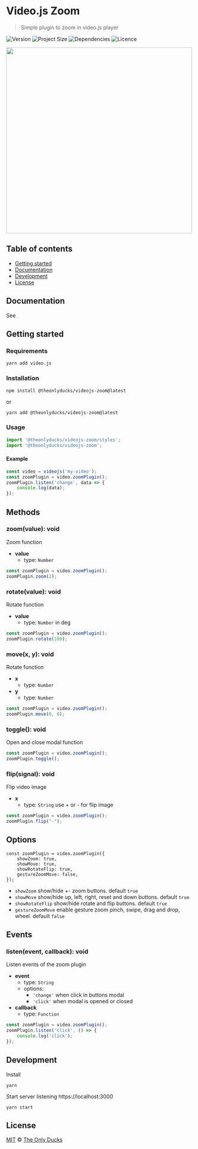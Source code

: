 # Video.js Zoom

> Simple plugin to zoom in video.js player

![Version](https://img.shields.io/github/package-json/v/theonlyducks/videojs-zoom)
![Project Size](https://img.shields.io/bundlephobia/min/@theonlyducks/videojs-zoom@latest)
![Dependencies](https://img.shields.io/github/languages/top/theonlyducks/videojs-zoom)
![Licence](https://img.shields.io/github/license/theonlyducks/videojs-zoom)

<img src="./preview.png" width="500" height="auto">

## Table of contents

- [Getting started](#getting-started)
- [Documentation](#documentation)
- [Development](#development)
- [License](#license)

## Documentation

See

## Getting started

### Requirements

```shell
yarn add video.js
```

### Installation

```shell
npm install @theonlyducks/videojs-zoom@latest
```
or
```shell
yarn add @theonlyducks/videojs-zoom@latest
```

### Usage

```js
import '@theonlyducks/videojs-zoom/styles';
import '@theonlyducks/videojs-zoom';
```

#### Example

```js
const video = videojs('my-video');
const zoomPlugin = video.zoomPlugin();
zoomPlugin.listen('change', data => {
	console.log(data);
});
```

## Methods

### zoom(value): void

Zoom function

- **value**
	- type: `Number`
	
```js
const zoomPlugin = video.zoomPlugin();
zoomPlugin.zoom(2);
```

### rotate(value): void

Rotate function

- **value**
	- type: `Number` in deg

```js
const zoomPlugin = video.zoomPlugin();
zoomPlugin.rotate(180);
```

### move(x, y): void

Rotate function

- **x**
	- type: `Number`
- **y**
	- type: `Number`	

```js
const zoomPlugin = video.zoomPlugin();
zoomPlugin.move(0, 0);
```

### toggle(): void

Open and close modal function

```js
const zoomPlugin = video.zoomPlugin();
zoomPlugin.toggle();
```

### flip(signal): void

Flip video image

- **x**
	- type: `String` use + or - for flip image

```js
const zoomPlugin = video.zoomPlugin();
zoomPlugin.flip("-");
```

## Options

```
const zoomPlugin = video.zoomPlugin({
	showZoom: true,
	showMove: true,
	showRotateFlip: true,
	gestureZoomMove: false,
});
```
- `showZoom` show/hide +- zoom buttons. default `true`
- `showMove` show/hide up, left, right, reset and down buttons. default `true`
- `showRotateFlip` show/hide rotate and flip buttons. default `true`
- `gestureZoomMove` enable gesture zoom pinch, swipe, drag and drop, wheel. default `false`

## Events

### listen(event, callback): void

Listen events of the zoom plugin

- **event**
	- type: `String`
	- options: 
	  - `'change'` when click in buttons modal
	  - `'click'` when modal is opened or closed
- **callback**
	- type: `Function`

```js
const zoomPlugin = video.zoomPlugin();
zoomPlugin.listen('click', () => {
    console.log('click');
});
```

## Development

Install

```shell
yarn
```

Start server listening https://localhost:3000

```shell
yarn start
```

## License

[MIT](https://opensource.org/licenses/MIT) © [The Only Ducks](https://github.com/theonlyducks)
